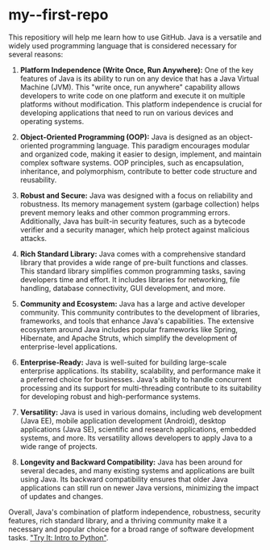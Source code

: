 # my--first-repo
This repositiory will help me learn how to use GitHub.
Java is a versatile and widely used programming language that is considered necessary for several reasons:

1. **Platform Independence (Write Once, Run Anywhere):** One of the key features of Java is its ability to run on any device that has a Java Virtual Machine (JVM). This "write once, run anywhere" capability allows developers to write code on one platform and execute it on multiple platforms without modification. This platform independence is crucial for developing applications that need to run on various devices and operating systems.

2. **Object-Oriented Programming (OOP):** Java is designed as an object-oriented programming language. This paradigm encourages modular and organized code, making it easier to design, implement, and maintain complex software systems. OOP principles, such as encapsulation, inheritance, and polymorphism, contribute to better code structure and reusability.

3. **Robust and Secure:** Java was designed with a focus on reliability and robustness. Its memory management system (garbage collection) helps prevent memory leaks and other common programming errors. Additionally, Java has built-in security features, such as a bytecode verifier and a security manager, which help protect against malicious attacks.

4. **Rich Standard Library:** Java comes with a comprehensive standard library that provides a wide range of pre-built functions and classes. This standard library simplifies common programming tasks, saving developers time and effort. It includes libraries for networking, file handling, database connectivity, GUI development, and more.

5. **Community and Ecosystem:** Java has a large and active developer community. This community contributes to the development of libraries, frameworks, and tools that enhance Java's capabilities. The extensive ecosystem around Java includes popular frameworks like Spring, Hibernate, and Apache Struts, which simplify the development of enterprise-level applications.

6. **Enterprise-Ready:** Java is well-suited for building large-scale enterprise applications. Its stability, scalability, and performance make it a preferred choice for businesses. Java's ability to handle concurrent processing and its support for multi-threading contribute to its suitability for developing robust and high-performance systems.

7. **Versatility:** Java is used in various domains, including web development (Java EE), mobile application development (Android), desktop applications (Java SE), scientific and research applications, embedded systems, and more. Its versatility allows developers to apply Java to a wide range of projects.

8. **Longevity and Backward Compatibility:** Java has been around for several decades, and many existing systems and applications are built using Java. Its backward compatibility ensures that older Java applications can still run on newer Java versions, minimizing the impact of updates and changes.

Overall, Java's combination of platform independence, robustness, security features, rich standard library, and a thriving community make it a necessary and popular choice for a broad range of software development tasks.
["Try It: Intro to Python"](https://www.edx.org/course/intro-python).
